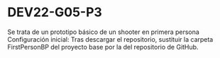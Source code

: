 # DEV22-G05-P3

Se trata de un prototipo básico de un shooter en primera persona
Configuración inicial:
Tras descargar el repositorio, sustituir la carpeta FirstPersonBP del proyecto base por la del repositorio de GitHub.
